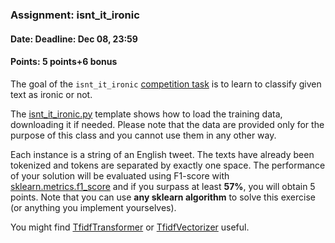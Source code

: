 ### Assignment: isnt_it_ironic
#### Date: Deadline: Dec 08, 23:59
#### Points: 5 points+6 bonus

The goal of the `isnt_it_ironic` [competition task](#competitions) is to learn to
classify given text as ironic or not.

The [isnt_it_ironic.py](https://github.com/ufal/npfl129/tree/master/labs/08/isnt_it_ironic.py)
template shows how to load the training data, downloading it if needed.
Please note that the data are provided only for the purpose of this class
and you cannot use them in any other way.

Each instance is a string of an English tweet. The texts have
already been tokenized and tokens are separated by exactly one space.
The performance of your solution will be evaluated using
F1-score with [sklearn.metrics.f1_score](https://scikit-learn.org/stable/modules/generated/sklearn.metrics.f1_score.html)
and if you surpass at least **57%**, you will obtain 5 points.
Note that you can use **any sklearn algorithm** to solve this exercise
(or anything you implement yourselves).

You might find
[TfidfTransformer](https://scikit-learn.org/stable/modules/generated/sklearn.feature_extraction.text.TfidfTransformer.html)
or
[TfidfVectorizer](https://scikit-learn.org/stable/modules/generated/sklearn.feature_extraction.text.TfidfVectorizer.html)
useful.
